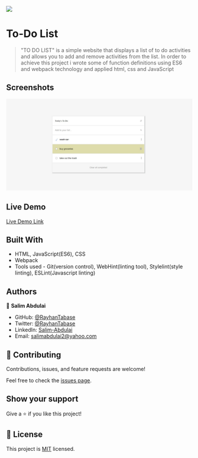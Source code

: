 ![](https://img.shields.io/badge/Microverse-blueviolet)

# To-Do List

> "TO DO LIST" is a simple website that displays a list of to do activities and allows you to add and remove activities from the list. In order to achieve this project i wrote some of function definitions using ES6 and webpack technology and applied html, css and JavaScript 

## Screenshots

![screenshot](./projectImages/image1.jpeg)

## Live Demo

[Live Demo Link](https://rayhantabase.github.io/to-do-list/)

## Built With

- HTML, JavaScript(ES6), CSS
- Webpack
- Tools used - Git(version control), WebHint(linting tool), Stylelint(style linting), ESLint(Javascript linting)

## Authors

👤 **Salim Abdulai**

- GitHub: [@RayhanTabase](https://github.com/RayhanTabase)
- Twitter: [@RayhanTabase](https://twitter.com/@RayhanTabase)
- LinkedIn: [Salim-Abdulai](https://linkedin.com/in/salim-abdulai-5430065b)
- Email: salimabdulai2@yahoo.com

## 🤝 Contributing

Contributions, issues, and feature requests are welcome!

Feel free to check the [issues page](../../issues/).

## Show your support

Give a ⭐️ if you like this project!

## 📝 License

This project is [MIT](./MIT.md) licensed.

